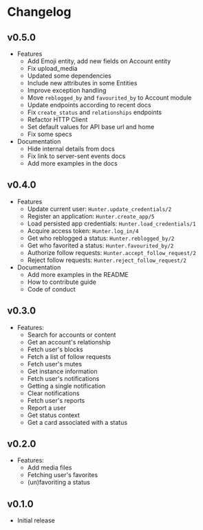 # Changelog


## v0.5.0

  * Features
    - Add Emoji entity, add new fields on Account entity
    - Fix upload_media
    - Updated some dependencies
    - Include new attributes in some Entities
    - Improve exception handling
    - Move `reblogged_by` and `favourited_by` to Account module
    - Update endpoints according to recent docs
    - Fix `create_status` and `relationships` endpoints
    - Refactor HTTP Client
    - Set default values for API base url and home
    - Fix some specs
  * Documentation
    - Hide internal details from docs
    - Fix link to server-sent events docs
    - Add more examples in the docs

## v0.4.0

  * Features
    - Update current user: `Hunter.update_credentials/2`
    - Register an application: `Hunter.create_app/5`
    - Load persisted app credentials: `Hunter.load_credentials/1`
    - Acquire access token: `Hunter.log_in/4`
    - Get who reblogged a status: `Hunter.reblogged_by/2`
    - Get who favorited a status: `Hunter.favourited_by/2`
    - Authorize follow requests: `Hunter.accept_follow_request/2`
    - Reject follow requests: `Hunter.reject_follow_request/2`
  * Documentation
    - Add more examples in the README
    - How to contribute guide
    - Code of conduct

## v0.3.0

  * Features:
    - Search for accounts or content
    - Get an account's relationship
    - Fetch user's blocks
    - Fetch a list of follow requests
    - Fetch user's mutes
    - Get instance information
    - Fetch user's notifications
    - Getting a single notification
    - Clear notifications
    - Fetch user's reports
    - Report a user
    - Get status context
    - Get a card associated with a status

## v0.2.0

  * Features:
    - Add media files
    - Fetching user's favorites
    - (un)favoriting a status

 ## v0.1.0

  * Initial release
